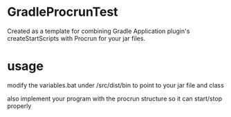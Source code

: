 # GradleProcrunTest

Created as a template for combining Gradle Application plugin's createStartScripts with Procrun for your jar files.

# usage

modify the variables.bat under /src/dist/bin to point to your jar file and class

also implement your program with the procrun structure so it can start/stop properly
